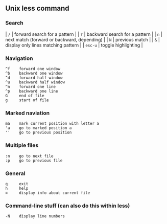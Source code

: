 ## Unix less command


### Search

| `/`     |  forward search for a pattern |
| `?`     |  backward search for a pattern |
| `n`     |  next match (forward or backward, depending) |
| `N`     |  previous match |
| `&`     |  display only lines matching pattern |
| `esc-u` |  toggle highlighting |


### Navigation

```
^f    forward one window
^b    backward one window
^d    forward half window
^u    backward half window
^n    forward one line
^p    backward one line
G     end of file
g     start of file
```

### Marked naviation

```
ma    mark current position with letter a
'a    go to marked position a
''    go to previous position
```

### Multiple files

```
:n    go to next file
:p    go to previous file
```

### General

```
q     exit
h     help
=     display info about current file
```

### Command-line stuff (can also do this within less)

```
-N    display line numbers
```

